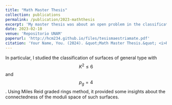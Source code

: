 ```yaml
---
title: "Math Master Thesis"
collection: publications
permalink: /publication/2023-maththesis
excerpt: 'My master thesis was about an open problem in the classification of surfaces of general type.'
date: 2023-02-10
venue: 'Repositorio UNAM'
paperurl: 'http://hcm234.github.io/files/tesismaestriamate.pdf'
citation: 'Your Name, You. (2024). &quot;Math Master Thesis.&quot; <i>Repositorio UNAM</i>.'
---
```


In particular, I studied the classification of surfaces of general type with $$K^2 \leq 6$$ and $$p_g=4$$. Using Miles Reid graded rings method, it provided some insights about the connectedness of the moduli space of such surfaces.
